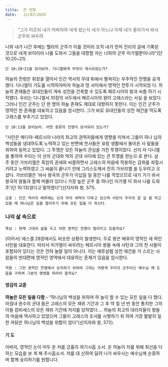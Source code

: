```yaml
---
title:  큰 전쟁
date:   11/03/2020
---
```


> <p></p>
> “그가 이르되 내가 어찌하여 네게 왔는지 네가 아느냐 이제 내가 돌아가서 바사 군주와 싸우려
니와 내가 나간 후에는 헬라의 군주가 이를 것이라 오직 내가 먼저 진리의 글에 기록된 것으로
네게 보이리라 나를 도와서 그들을 대항할 자는 너희의 군주 미가엘뿐이니라”(단 10:20~21).

`단 10:20~21을 읽어보라. 다니엘에게 무엇이 계시되었는가?`

하늘의 전령은 휘장을 열어서 인간 역사의 무대 뒤에서 펼쳐지는 우주적인 전쟁을
공개했다. 다니엘이 기도를 시작하자마자 하늘과 땅 사이에서 영적인 전투가 시작되었
다. 하늘의 존재들은 유대인들이 계속 성전을 건축할 수 있도록 페르시아의 왕과 씨름
하기 시작했다. 우리는 다니엘서 10장의 서두에서 페르시아의 왕이 고레스라는 사실
을 보았다. 그러나 인간 군주는 단 한 명의 하늘 존재도 제대로 대항하지 못한다. 이는
인간 군주가 영적인 한 존재를 대표하고 있음을 암시한다. 그가 바로 유대인들의 성전
재건을 막도록 고레스를 부추기고 있었다.

`단 10:13을 읽어보라. 어떤 종류의 전쟁이 묘사되어 있는가?`

“사탄은 메디아-페르시아 나라의 최고의 권력자들에게 영향을 미쳐서 그들이 하나
님의 백성들을 냉대하도록 노력하고 있는 반면에 천사들은 유랑 생활에서 돌아온 사
람들을 위하여 일하고 있었다. 그 투쟁은 모든 하늘이 관심을 가진 투쟁이었다. 선지
자 다니엘을 통하여 우리는 이 선의 군대와 악의 군대 사이에 있는 큰 투쟁을 한눈으
로 본다. 삼 주 동안 가브리엘은 흑암의 권세와 씨름하면서 고레스의 마음에 작용하는
감화를 좌절시키려고 노력하였고 그 싸움이 끝나기 전에 그리스도께서 친히 가브리엘
을 도우려고 오셨다. 가브리엘은 ‘바사 왕국의 군주가 이십일 일 동안 나를 막았으므로
내가 거기 바사 왕국의 왕들과 함께 머물러 있더니 가장 높은 군주 중 하나인 미가엘
이 와서 나를 도와주’(단 10:13)었다고 말하였다”(선지자와 왕, 571).

`교훈 : 인간 역사의 배후에는 선과 악의 세력이 다투고 있으며 사탄이 우리의 갈 길
을 막고 있을 때 하나님은 길을 열어주기 위해 모든 일을 다 하신다.`

### 나의 삶 속으로

`묵상 : 현재 그대의 삶을 두고 어떤 영적인 전쟁이 벌어지고 있을까요?`

(이어서) 에스겔 28장에서도 비슷한 상황이 발생한다. 두로 왕은 배후의 영적인 세
력인 사탄을 대표한다. 따라서 미가엘이 싸우려는 페르시아 왕들 속에 사탄과 그의 천
사들이 포함되어 있다는 것은 전혀 놀랄 일이 아니다. 이는 예루살렘 성전 재건을 거
스르는 사람들의 반대편에 영적인 영역에서 대응하는 존재가 있음을 암시한다.

`적용 : 그런 영적인 전쟁에서 승리하기 위하여 그대는 어떻게 우리의 군주이신 예수님
께 도움을 구하며 그분의 명령을 따라야 할까요?`

#### 영감의 교훈

**하늘은 모든 일을 다함 -** “하나님의 백성을 위하여 하
늘이 할 수 있는 모든 일을 다 했다. 마침내 원수의 군대
들은 고레스의 모든 재위 기간과 그 후 약 칠 년 반 동안
통치한 그의 아들 캄비세스의 모든 재위 기간에 저지를
당하였다.… 하늘의 최고의 대리자들이 왕들의 마음에
역사하고 있었으며 그들이 고레스의 조서를 시행하기 위
하여 가장 활발히 일한 까닭은 하나님의 백성을 위함이
었다”(선지자와 왕, 572).

#### 기 도

아버지, 영적인 눈이 어두
운 저를 긍휼히 여기시옵
소서. 온 하늘이 저를 위해
최선을 다하는 모습을 보
게 해 주시옵소서. 저를 대
신하여 달려 나가 싸우시는
예수님께 순종하며 함께
승리하기를 원합니다.